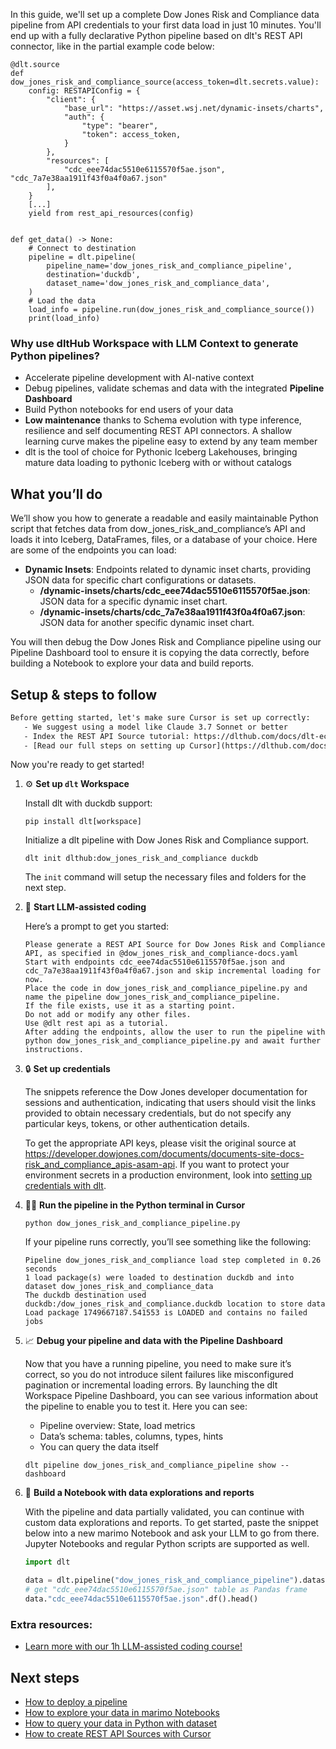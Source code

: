 In this guide, we'll set up a complete Dow Jones Risk and Compliance data pipeline from API credentials to your first data load in just 10 minutes. You'll end up with a fully declarative Python pipeline based on dlt's REST API connector, like in the partial example code below:

```python-outcome
@dlt.source
def dow_jones_risk_and_compliance_source(access_token=dlt.secrets.value):
    config: RESTAPIConfig = {
        "client": {
            "base_url": "https://asset.wsj.net/dynamic-insets/charts",
            "auth": {
                "type": "bearer",
                "token": access_token,
            }
        },
        "resources": [
            "cdc_eee74dac5510e6115570f5ae.json", "cdc_7a7e38aa1911f43f0a4f0a67.json"
        ],
    }
    [...]
    yield from rest_api_resources(config)


def get_data() -> None:
    # Connect to destination
    pipeline = dlt.pipeline(
        pipeline_name='dow_jones_risk_and_compliance_pipeline',
        destination='duckdb',
        dataset_name='dow_jones_risk_and_compliance_data', 
    )
    # Load the data
    load_info = pipeline.run(dow_jones_risk_and_compliance_source())
    print(load_info) 
```

### Why use dltHub Workspace with LLM Context to generate Python pipelines?

- Accelerate pipeline development with AI-native context
- Debug pipelines, validate schemas and data with the integrated **Pipeline Dashboard**
- Build Python notebooks for end users of your data
- **Low maintenance** thanks to Schema evolution with type inference, resilience and self documenting REST API connectors. A shallow learning curve makes the pipeline easy to extend by any team member
- dlt is the tool of choice for Pythonic Iceberg Lakehouses, bringing mature data loading to pythonic Iceberg with or without catalogs

## What you’ll do

We’ll show you how to generate a readable and easily maintainable Python script that fetches data from dow_jones_risk_and_compliance’s API and loads it into Iceberg, DataFrames, files, or a database of your choice. Here are some of the endpoints you can load:

- **Dynamic Insets**: Endpoints related to dynamic inset charts, providing JSON data for specific chart configurations or datasets.
  - **/dynamic-insets/charts/cdc_eee74dac5510e6115570f5ae.json**: JSON data for a specific dynamic inset chart.
  - **/dynamic-insets/charts/cdc_7a7e38aa1911f43f0a4f0a67.json**: JSON data for another specific dynamic inset chart.

You will then debug the Dow Jones Risk and Compliance pipeline using our Pipeline Dashboard tool to ensure it is copying the data correctly, before building a Notebook to explore your data and build reports.

## Setup & steps to follow

```default
Before getting started, let's make sure Cursor is set up correctly:
   - We suggest using a model like Claude 3.7 Sonnet or better
   - Index the REST API Source tutorial: https://dlthub.com/docs/dlt-ecosystem/verified-sources/rest_api/ and add it to context as **@dlt rest api**
   - [Read our full steps on setting up Cursor](https://dlthub.com/docs/dlt-ecosystem/llm-tooling/cursor-restapi#23-configuring-cursor-with-documentation)
```

Now you're ready to get started!

1. ⚙️ **Set up `dlt` Workspace**
    
    Install dlt with duckdb support:
    ```shell
    pip install dlt[workspace]
    ```

    Initialize a dlt pipeline with Dow Jones Risk and Compliance support.
    ```shell
    dlt init dlthub:dow_jones_risk_and_compliance duckdb
    ```

    The `init` command will setup the necessary files and folders for the next step.
    
2. 🤠 **Start LLM-assisted coding**
    
    Here’s a prompt to get you started:
    
    ```prompt
    Please generate a REST API Source for Dow Jones Risk and Compliance API, as specified in @dow_jones_risk_and_compliance-docs.yaml 
    Start with endpoints cdc_eee74dac5510e6115570f5ae.json and cdc_7a7e38aa1911f43f0a4f0a67.json and skip incremental loading for now. 
    Place the code in dow_jones_risk_and_compliance_pipeline.py and name the pipeline dow_jones_risk_and_compliance_pipeline. 
    If the file exists, use it as a starting point. 
    Do not add or modify any other files. 
    Use @dlt rest api as a tutorial. 
    After adding the endpoints, allow the user to run the pipeline with python dow_jones_risk_and_compliance_pipeline.py and await further instructions.
    ```

    
3. 🔒 **Set up credentials** 
    
    The snippets reference the Dow Jones developer documentation for sessions and authentication, indicating that users should visit the links provided to obtain necessary credentials, but do not specify any particular keys, tokens, or other authentication details.
    
    To get the appropriate API keys, please visit the original source at https://developer.dowjones.com/documents/documents-site-docs-risk_and_compliance_apis-asam-api.
    If you want to protect your environment secrets in a production environment, look into [setting up credentials with dlt](https://dlthub.com/docs/walkthroughs/add_credentials).
    
4. 🏃‍♀️ **Run the pipeline in the Python terminal in Cursor**
    
    ```shell
    python dow_jones_risk_and_compliance_pipeline.py
    ```
    
    If your pipeline runs correctly, you’ll see something like the following:
    
    ```shell
    Pipeline dow_jones_risk_and_compliance load step completed in 0.26 seconds
    1 load package(s) were loaded to destination duckdb and into dataset dow_jones_risk_and_compliance_data
    The duckdb destination used duckdb:/dow_jones_risk_and_compliance.duckdb location to store data
    Load package 1749667187.541553 is LOADED and contains no failed jobs
    ```
    
5. 📈 **Debug your pipeline and data with the Pipeline Dashboard**

    Now that you have a running pipeline, you need to make sure it’s correct, so you do not introduce silent failures like misconfigured pagination or incremental loading errors. By launching the dlt Workspace Pipeline Dashboard, you can see various information about the pipeline to enable you to test it. Here you can see:
    - Pipeline overview: State, load metrics
    - Data’s schema: tables, columns, types, hints
    - You can query the data itself
    
    ```shell
    dlt pipeline dow_jones_risk_and_compliance_pipeline show --dashboard
    ```
    
6. 🐍 **Build a Notebook with data explorations and reports**

    With the pipeline and data partially validated, you can continue with custom data explorations and reports. To get started, paste the snippet below into a new marimo Notebook and ask your LLM to go from there. Jupyter Notebooks and regular Python scripts are supported as well.

    
    ```python
    import dlt

   data = dlt.pipeline("dow_jones_risk_and_compliance_pipeline").dataset()
   # get "cdc_eee74dac5510e6115570f5ae.json" table as Pandas frame
   data."cdc_eee74dac5510e6115570f5ae.json".df().head()
    ```

### Extra resources:

- [Learn more with our 1h LLM-assisted coding course!](https://www.youtube.com/watch?v=GGid70rnJuM)

## Next steps

- [How to deploy a pipeline](https://dlthub.com/docs/walkthroughs/deploy-a-pipeline)
- [How to explore your data in marimo Notebooks](https://dlthub.com/docs/general-usage/dataset-access/marimo)
- [How to query your data in Python with dataset](https://dlthub.com/docs/general-usage/dataset-access/dataset)
- [How to create REST API Sources with Cursor](https://dlthub.com/docs/dlt-ecosystem/llm-tooling/cursor-restapi)